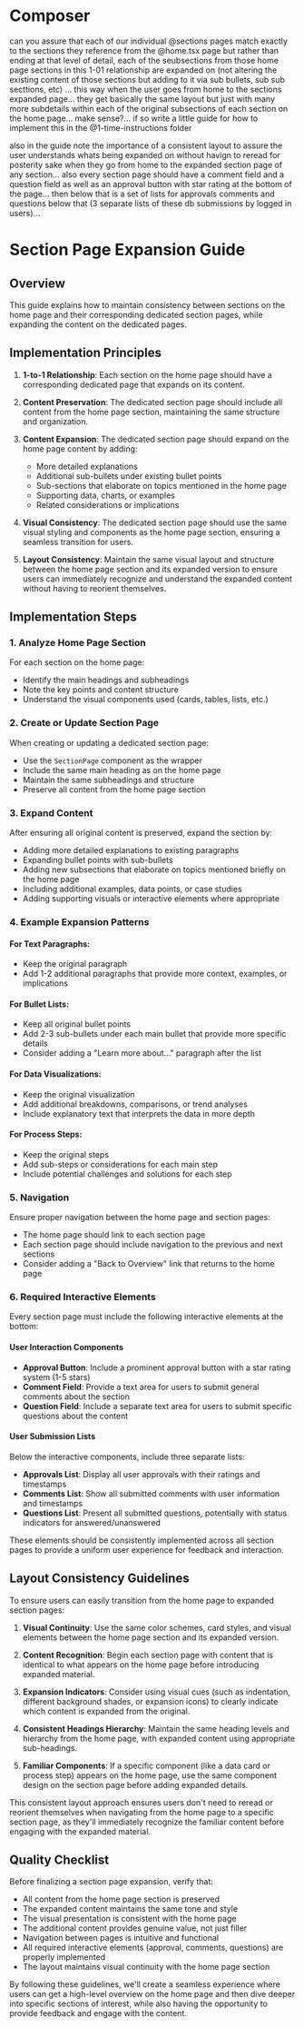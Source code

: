 # Composer

can you assure that each of our individual @sections pages match exactly to the sections they reference from the @home.tsx page but rather than ending at that level of detail, each of the seubsections from those home page sections in this 1-01 relationship are expanded on (not altering the existing content of those sections but adding to it via sub bullets, sub sub secttions, etc) ... this way when the user goes from home to the sections expanded page... they get basically the same layout but just with many more subdetails within each of the original subsections of each section on the home page... make sense?... if so write a little guide for how to implement this in the @1-time-instructions folder

also in the guide note the importance of a consistent layout to assure the user understands whats being expanded on without havign to reread for posterity sake when they go from home to the expanded section page of any section... also every section page should have a comment field and a question field as well as an approval button with star rating at the bottom of the page... then below that is a set of lists for approvals comments and questions below that (3 separate lists of these db submissions by logged in users)... 

# Section Page Expansion Guide

## Overview

This guide explains how to maintain consistency between sections on the home page and their corresponding dedicated section pages, while expanding the content on the dedicated pages.

## Implementation Principles

1. **1-to-1 Relationship**: Each section on the home page should have a corresponding dedicated page that expands on its content.

2. **Content Preservation**: The dedicated section page should include all content from the home page section, maintaining the same structure and organization.

3. **Content Expansion**: The dedicated section page should expand on the home page content by adding:
   - More detailed explanations
   - Additional sub-bullets under existing bullet points
   - Sub-sections that elaborate on topics mentioned in the home page
   - Supporting data, charts, or examples
   - Related considerations or implications

4. **Visual Consistency**: The dedicated section page should use the same visual styling and components as the home page section, ensuring a seamless transition for users.

5. **Layout Consistency**: Maintain the same visual layout and structure between the home page section and its expanded version to ensure users can immediately recognize and understand the expanded content without having to reorient themselves.

## Implementation Steps

### 1. Analyze Home Page Section

For each section on the home page:
- Identify the main headings and subheadings
- Note the key points and content structure
- Understand the visual components used (cards, tables, lists, etc.)

### 2. Create or Update Section Page

When creating or updating a dedicated section page:
- Use the `SectionPage` component as the wrapper
- Include the same main heading as on the home page
- Maintain the same subheadings and structure
- Preserve all content from the home page section

### 3. Expand Content

After ensuring all original content is preserved, expand the section by:
- Adding more detailed explanations to existing paragraphs
- Expanding bullet points with sub-bullets
- Adding new subsections that elaborate on topics mentioned briefly on the home page
- Including additional examples, data points, or case studies
- Adding supporting visuals or interactive elements where appropriate

### 4. Example Expansion Patterns

#### For Text Paragraphs:
- Keep the original paragraph
- Add 1-2 additional paragraphs that provide more context, examples, or implications

#### For Bullet Lists:
- Keep all original bullet points
- Add 2-3 sub-bullets under each main bullet that provide more specific details
- Consider adding a "Learn more about..." paragraph after the list

#### For Data Visualizations:
- Keep the original visualization
- Add additional breakdowns, comparisons, or trend analyses
- Include explanatory text that interprets the data in more depth

#### For Process Steps:
- Keep the original steps
- Add sub-steps or considerations for each main step
- Include potential challenges and solutions for each step

### 5. Navigation

Ensure proper navigation between the home page and section pages:
- The home page should link to each section page
- Each section page should include navigation to the previous and next sections
- Consider adding a "Back to Overview" link that returns to the home page

### 6. Required Interactive Elements

Every section page must include the following interactive elements at the bottom:

#### User Interaction Components
- **Approval Button**: Include a prominent approval button with a star rating system (1-5 stars)
- **Comment Field**: Provide a text area for users to submit general comments about the section
- **Question Field**: Include a separate text area for users to submit specific questions about the content

#### User Submission Lists
Below the interactive components, include three separate lists:
- **Approvals List**: Display all user approvals with their ratings and timestamps
- **Comments List**: Show all submitted comments with user information and timestamps
- **Questions List**: Present all submitted questions, potentially with status indicators for answered/unanswered

These elements should be consistently implemented across all section pages to provide a uniform user experience for feedback and interaction.

## Layout Consistency Guidelines

To ensure users can easily transition from the home page to expanded section pages:

1. **Visual Continuity**: Use the same color schemes, card styles, and visual elements between the home page section and its expanded version.

2. **Content Recognition**: Begin each section page with content that is identical to what appears on the home page before introducing expanded material.

3. **Expansion Indicators**: Consider using visual cues (such as indentation, different background shades, or expansion icons) to clearly indicate which content is expanded from the original.

4. **Consistent Headings Hierarchy**: Maintain the same heading levels and hierarchy from the home page, with expanded content using appropriate sub-headings.

5. **Familiar Components**: If a specific component (like a data card or process step) appears on the home page, use the same component design on the section page before adding expanded details.

This consistent layout approach ensures users don't need to reread or reorient themselves when navigating from the home page to a specific section page, as they'll immediately recognize the familiar content before engaging with the expanded material.

## Quality Checklist

Before finalizing a section page expansion, verify that:
- All content from the home page section is preserved
- The expanded content maintains the same tone and style
- The visual presentation is consistent with the home page
- The additional content provides genuine value, not just filler
- Navigation between pages is intuitive and functional
- All required interactive elements (approval, comments, questions) are properly implemented
- The layout maintains visual continuity with the home page section

By following these guidelines, we'll create a seamless experience where users can get a high-level overview on the home page and then dive deeper into specific sections of interest, while also having the opportunity to provide feedback and engage with the content. 